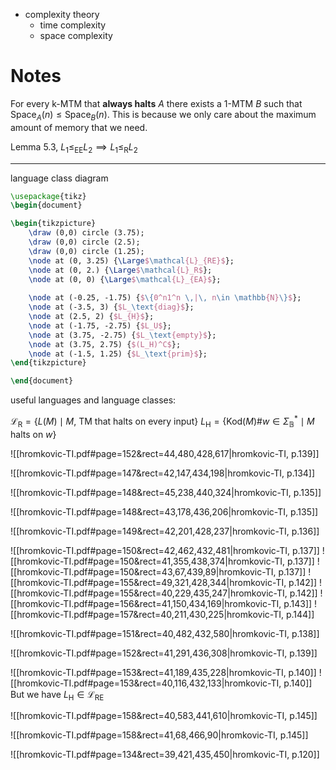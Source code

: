 
- complexity theory
	- time complexity
	- space complexity


# Notes

For every k-MTM that **always halts** $A$ there exists a 1-MTM $B$ such that $\mathrm{Space}_{A}(n) \leq \mathrm{Space}_{B}(n)$. This is because we only care about the maximum amount of memory that we need.

Lemma 5.3, $L_{1} \leq_{\mathrm{EE}} L_{2} \implies L_{1} \leq_{\mathrm{R}} L_{2}$




___






language class diagram
```tikz
\usepackage{tikz} 
\begin{document}

\begin{tikzpicture}
	\draw (0,0) circle (3.75);
	\draw (0,0) circle (2.5);
	\draw (0,0) circle (1.25);
	\node at (0, 3.25) {\Large$\mathcal{L}_{RE}$};
	\node at (0, 2.) {\Large$\mathcal{L}_R$};
	\node at (0, 0) {\Large$\mathcal{L}_{EA}$};
	
	\node at (-0.25, -1.75) {$\{0^n1^n \,|\, n\in \mathbb{N}\}$};
	\node at (-3.5, 3) {$L_\text{diag}$};
	\node at (2.5, 2) {$L_{H}$};
	\node at (-1.75, -2.75) {$L_U$};
	\node at (3.75, -2.75) {$L_\text{empty}$};
	\node at (3.75, 2.75) {$(L_H)^C$};
	\node at (-1.5, 1.25) {$L_\text{prim}$};
\end{tikzpicture}

\end{document}
```




useful languages and language classes:

$\mathcal{L}_{\mathrm{R}} = \{  L(M) \mid M\text{, TM that halts on every input}\}$ 
$L_{\mathrm{H}} = \{ \mathrm{Kod}(M)\#w\in \Sigma^{*}_{\mathbb{B}} \mid M \text{ halts on } w \}$





![[hromkovic-TI.pdf#page=152&rect=44,480,428,617|hromkovic-TI, p.139]]


![[hromkovic-TI.pdf#page=147&rect=42,147,434,198|hromkovic-TI, p.134]]



![[hromkovic-TI.pdf#page=148&rect=45,238,440,324|hromkovic-TI, p.135]]



![[hromkovic-TI.pdf#page=148&rect=43,178,436,206|hromkovic-TI, p.135]]


![[hromkovic-TI.pdf#page=149&rect=42,201,428,237|hromkovic-TI, p.136]]



![[hromkovic-TI.pdf#page=150&rect=42,462,432,481|hromkovic-TI, p.137]]
![[hromkovic-TI.pdf#page=150&rect=41,355,438,374|hromkovic-TI, p.137]]
![[hromkovic-TI.pdf#page=150&rect=43,67,439,89|hromkovic-TI, p.137]]
![[hromkovic-TI.pdf#page=155&rect=49,321,428,344|hromkovic-TI, p.142]]
![[hromkovic-TI.pdf#page=155&rect=40,229,435,247|hromkovic-TI, p.142]]
![[hromkovic-TI.pdf#page=156&rect=41,150,434,169|hromkovic-TI, p.143]]
![[hromkovic-TI.pdf#page=157&rect=40,211,430,225|hromkovic-TI, p.144]]



![[hromkovic-TI.pdf#page=151&rect=40,482,432,580|hromkovic-TI, p.138]]

![[hromkovic-TI.pdf#page=152&rect=41,291,436,308|hromkovic-TI, p.139]]



![[hromkovic-TI.pdf#page=153&rect=41,189,435,228|hromkovic-TI, p.140]]
![[hromkovic-TI.pdf#page=153&rect=40,116,432,133|hromkovic-TI, p.140]]
But we have $L_{\mathrm{H}} \in \mathcal{L}_{\mathrm{RE}}$








![[hromkovic-TI.pdf#page=158&rect=40,583,441,610|hromkovic-TI, p.145]]


![[hromkovic-TI.pdf#page=158&rect=41,68,466,90|hromkovic-TI, p.145]]






![[hromkovic-TI.pdf#page=134&rect=39,421,435,450|hromkovic-TI, p.120]]
